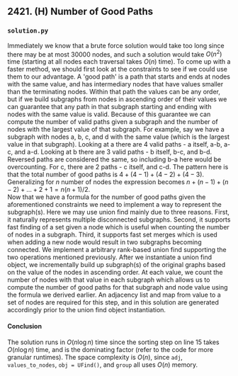 ## 2421. (H) Number of Good Paths

### `solution.py`
Immediately we know that a brute force solution would take too long since there may be at most 30000 nodes, and such a solution would take $O(n^2)$ time (starting at all nodes each traversal takes $O(n)$ time). To come up with a faster method, we should first look at the constraints to see if we could use them to our advantage. A 'good path' is a path that starts and ends at nodes with the same value, and has intermediary nodes that have values smaller than the terminating nodes. Within that path the values can be any order, but if we build subgraphs from nodes in ascending order of their values we can guarantee that any path in that subgraph starting and ending with nodes with the same value is valid. Because of this guarantee we can compute the number of valid paths given a subgraph and the number of nodes with the largest value of that subgraph. For example, say we have a subgraph with nodes a, b, c, and d with the same value (which is the largest value in that subgraph). Looking at a there are 4 valid paths - a itself, a-b, a-c, and a-d. Looking at b there are 3 valid paths - b itself, b-c, and b-d. Reversed paths are considered the same, so including b-a here would be overcounting. For c, there are 2 paths - c itself, and c-d. The pattern here is that the total number of good paths is $4+(4-1)+(4-2)+(4-3)$. Generalizing for $n$ number of nodes the expression becomes $n+(n-1)+(n-2)+\dots+2+1 = n(n+1)/2$.  
Now that we have a formula for the number of good paths given the aforementioned constraints we need to implement a way to represent the subgraph(s). Here we may use union find mainly due to three reasons. First, it naturally represents multiple disconnected subgraphs. Second, it supports fast finding of a set given a node which is useful when counting the number of nodes in a subgraph. Third, it supports fast set merges which is used when adding a new node would result in two subgraphs becoming connected. We implement a arbitrary rank-based union find supporting the two operations mentioned previously.
After we instantiate a union find object, we incrementally build up subgraph(s) of the original graphs based on the value of the nodes in ascending order. At each value, we count the number of nodes with that value in each subgraph which allows us to compute the number of good paths for that subgraph and node value using the formula we derived earlier. An adjacency list and map from value to a set of nodes are required for this step, and in this solution are generated accordingly prior to the union find object instantiation.  
  
#### Conclusion
The solution runs in $O(n\log n)$ time since the sorting step on line 15 takes $O(n\log n)$ time, and is the dominating factor (refer to the code for more granular runtimes). The space complexity is $O(n)$, since `adj`, `values_to_nodes`, `obj = UFind()`, and `group` all uses $O(n)$ memory.  
  
